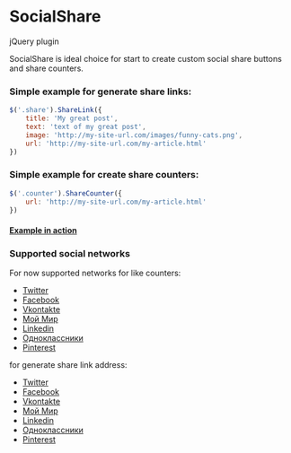 SocialShare
===========
jQuery plugin


SocialShare is ideal choice for start to create custom social share buttons and share counters.

### Simple example for generate share links:


```javascript
$('.share').ShareLink({
    title: 'My great post',
    text: 'text of my great post',
    image: 'http://my-site-url.com/images/funny-cats.png',
    url: 'http://my-site-url.com/my-article.html'
})
```

### Simple example for create share counters:


```javascript
$('.counter').ShareCounter({
    url: 'http://my-site-url.com/my-article.html'
})
```

#### [Example in action](http://htmlpreview.github.io/?https://raw.github.com/AyumuKasuga/SocialShare/master/example.html)


### Supported social networks


For now supported networks for like counters:
* [Twitter](https://twitter.com/)
* [Facebook](https://www.facebook.com/)
* [Vkontakte](https://vk.com/)
* [Мой Мир](http://my.mail.ru/)
* [Linkedin](http://www.linkedin.com/)
* [Одноклассники](http://odnoklassniki.ru/)
* [Pinterest](http://www.pinterest.com/)

for generate share link address:
* [Twitter](https://twitter.com/)
* [Facebook](https://www.facebook.com/)
* [Vkontakte](https://vk.com/)
* [Мой Мир](http://my.mail.ru/)
* [Linkedin](http://www.linkedin.com/)
* [Одноклассники](http://odnoklassniki.ru/)
* [Pinterest](http://www.pinterest.com/)

